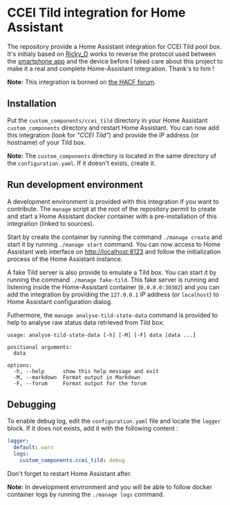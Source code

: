 # CCEI Tild integration for Home Assistant

The repository provide a Home Assistant integration for CCEI Tild pool box. It's initialy based on
[Ricky_D](https://forum.hacf.fr/u/Ricky_D) works to reverse the protocol used between the
[smartphone app](https://play.google.com/store/apps/details?id=com.ccei.tild) and the device before
I taked care about this project to make it a real and complete Home-Assistant integration. Thank's
to him !

**Note:** This integration is borned on [the HACF forum](https://forum.hacf.fr/t/tild-piscine/22627).

## Installation

Put the `custom_components/ccei_tild` directory in your Home Assistant `custom_components` directory
and restart Home Assistant. You can now add this integration (look for _"CCEI Tild"_) and provide the
IP address (or hostname) of your Tild box.

__Note:__ The `custom_components` directory is located in the same directory of the
`configuration.yaml`. If it doesn't exists, create it.

## Run development environment

A development environment is provided with this integration if you want to contribute. The `manage`
script at the root of the repository permit to create and start a Home Assistant docker container
with a pre-installation of this integration (linked to sources).

Start by create the container by running the command `./manage create` and start it by running
`./manage start` command. You can now access to Home Assistant web interface on
[http://localhost:8123](http://localhost:8123) and follow the initialization process of the Home
Assistant instance.

A fake Tild server is also provide to emulate a Tild box. You can start it by running the command
`./manage fake-tild`. This fake server is running and listening inside the Home-Assistant container
(`0.0.0.0:30302`) and you can add the integration by providing the `127.0.0.1` IP address (or
`localhost`) to Home Assistant configuration dialog.

Futhermore, the `manage analyse-tild-state-data` command is provided to help to analyse raw status
data retrieved from Tild box:

```
usage: analyse-tild-state-data [-h] [-M] [-F] data [data ...]

positional arguments:
  data

options:
  -h, --help      show this help message and exit
  -M, --markdown  Format output in Markdown
  -F, --forum     Format output for the forum
```

## Debugging

To enable debug log, edit the `configuration.yaml` file and locate the `logger` block. If it does not
exists, add it with the following content :

```yaml
logger:
  default: warn
  logs:
    custom_components.ccei_tild: debug
```

Don't forget to restart Home Assistant after.

**Note:** In development environment and you will be able to follow docker container logs by running
the `./manage logs` command.
